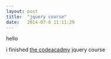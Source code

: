 ```yaml
---
layout: post
title:  "jquery course"
date:   2014-07-8 11:11:29
---
```


hello 

i finished [the codeacadmy](http://www.codecademy.com/) jquery course